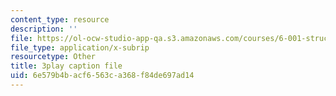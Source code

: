 ```yaml
---
content_type: resource
description: ''
file: https://ol-ocw-studio-app-qa.s3.amazonaws.com/courses/6-001-structure-and-interpretation-of-computer-programs-spring-2005/6e579b4bacf6563ca368f84de697ad14_dO1aqPBJCPg.vtt
file_type: application/x-subrip
resourcetype: Other
title: 3play caption file
uid: 6e579b4b-acf6-563c-a368-f84de697ad14
---
```

